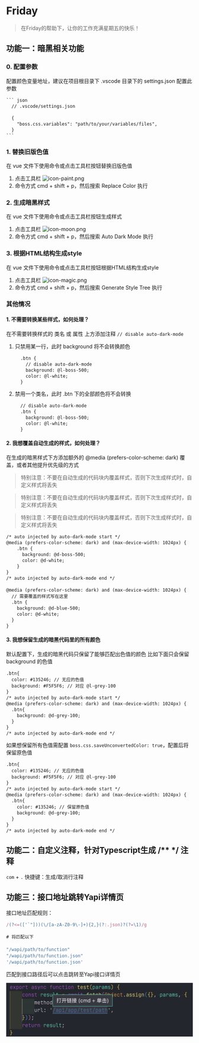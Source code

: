 # Friday

> 在Friday的帮助下，让你的工作充满星期五的快乐！

## 功能一：暗黑相关功能

### 0. 配置参数

配置颜色变量地址，建议在项目根目录下 .vscode 目录下的 settings.json 配置此参数

    ``` json
      // .vscode/settings.json

      {
        "boss.css.variables": "path/to/your/variables/files",
      }
    ```

### 1. 替换旧版色值

在 vue 文件下使用命令或点击工具栏按钮替换旧版色值

1. 点击工具栏 ![icon-paint.png](https://img.bosszhipin.com/static/file/2022/hoj7lgvsyq1662101737648.png)
2. 命令方式 cmd + shift + p，然后搜索 Replace Color 执行

### 2. 生成暗黑样式

在 vue 文件下使用命令或点击工具栏按钮生成样式

1. 点击工具栏 ![icon-moon.png](https://img.bosszhipin.com/static/file/2022/hqa0pjvq141661917538860.png)
2. 命令方式 cmd + shift + p，然后搜索 Auto Dark Mode 执行

### 3. 根据HTML结构生成style

在 vue 文件下使用命令或点击工具栏按钮根据HTML结构生成style

1. 点击工具栏 ![icon-magic.png](https://img.bosszhipin.com/static/file/2022/ctpn9qy8p01663578433077.png)
2. 命令方式 cmd + shift + p，然后搜索 Generate Style Tree 执行

### 其他情况

#### 1. 不需要转换某些样式，如何处理？

在不需要转换样式的 类名 或 属性 上方添加注释 `// disable auto-dark-mode`

1. 只禁用某一行，此时 background 将不会转换颜色

    ``` less
      .btn {
        // disable auto-dark-mode
        background: @l-boss-500;
        color: @l-white;
      }
    ```

2. 禁用一个类名，此时 .btn 下的全部颜色将不会转换

    ``` less
      // disable auto-dark-mode
      .btn {
        background: @l-boss-500;
        color: @l-white;
      }
    ```

#### 2. 我想覆盖自动生成的样式，如何处理？

在生成的暗黑样式下方添加额外的 @media (prefers-color-scheme: dark) 覆盖，或者其他提升优先级的方式

> 特别注意：不要在自动生成的代码块内覆盖样式，否则下次生成样式时，自定义样式将丢失

> 特别注意：不要在自动生成的代码块内覆盖样式，否则下次生成样式时，自定义样式将丢失

> 特别注意：不要在自动生成的代码块内覆盖样式，否则下次生成样式时，自定义样式将丢失

``` less
/* auto injected by auto-dark-mode start */
@media (prefers-color-scheme: dark) and (max-device-width: 1024px) {
    .btn {
      background: @d-boss-500;
      color: @d-white;
    }
}
/* auto injected by auto-dark-mode end */

@media (prefers-color-scheme: dark) and (max-device-width: 1024px) {
  // 需要覆盖的样式写在这里
  .btn {
    background: @d-blue-500;
    color: @d-white;
  }
}
```

#### 3. 我想保留生成的暗黑代码里的所有颜色

默认配置下，生成的暗黑代码只保留了能够匹配出色值的颜色
比如下面只会保留 background 的色值

``` less
.btn{
  color: #135246; // 无应的色值
  background: #F5F5F6; // 对应 @l-grey-100
}
/* auto injected by auto-dark-mode start */
@media (prefers-color-scheme: dark) and (max-device-width: 1024px) {
  .btn{
    background: @d-grey-100;
  }
}
/* auto injected by auto-dark-mode end */
```

如果想保留所有色值需配置 `boss.css.saveUnconvertedColor: true`，配置后将保留原色值

``` less
.btn{
  color: #135246; // 无应的色值
  background: #F5F5F6; // 对应 @l-grey-100
}
/* auto injected by auto-dark-mode start */
@media (prefers-color-scheme: dark) and (max-device-width: 1024px) {
  .btn{
    color: #135246; // 保留原色值
    background: @d-grey-100;
  }
}
/* auto injected by auto-dark-mode end */
```

## 功能二：自定义注释，针对Typescript生成 /**  */ 注释

`com` + `.` 快捷键：生成/取消行注释

## 功能三：接口地址跳转Yapi详情页

接口地址匹配规则：

``` js
/(?<=(['`"]))(\/[a-zA-Z0-9\-]+){2,}(?:.json)?(?=\1)/g

# 将匹配以下

"/wapi/path/to/function"
"/wapi/path/to/function.json"
'/wapi/path/to/function.json'
```

匹配到接口路径后可以点击跳转至Yapi接口详情页

![src/assets/images/yapi-link.png](https://github.com/lj0812/vscode-auto-dark-mode/blob/main/src/assets/images/yapi-link.png)
